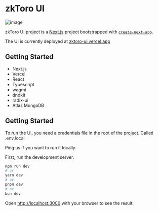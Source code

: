 # zkToro UI

![image](https://github.com/user-attachments/assets/4808e5df-e1b6-4b33-8397-d534b841e72c)



zkToro UI project is a [Next.js](https://nextjs.org/) project bootstrapped with [`create-next-app`](https://github.com/vercel/next.js/tree/canary/packages/create-next-app).

The UI is currently deployed at [zktoro-ui.vercel.app](https://zktoro-ui.vercel.app/)

## Getting Started

- Next.js
- Vercel
- React
- Typescript
- wagmi
- dndkit
- radix-ui
- Atlas MongoDB

## Getting Started

To run the UI, you need a credentials file in the root of the project. Called .env.local

Ping us if you want to run it locally.

First, run the development server:

```bash
npm run dev
# or
yarn dev
# or
pnpm dev
# or
bun dev
```

Open [http://localhost:3000](http://localhost:3000) with your browser to see the result.
